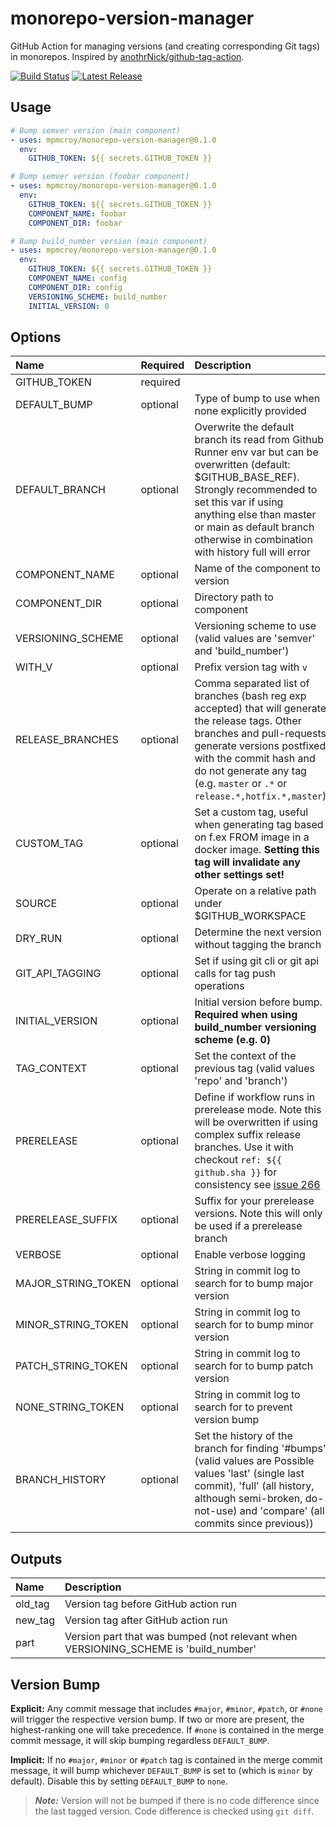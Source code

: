 # monorepo-version-manager

GitHub Action for managing versions (and creating corresponding Git tags) in monorepos. Inspired by [anothrNick/github-tag-action](https://github.com/anothrNick/github-tag-action).

[![Build Status](https://github.com/mpmcroy/monorepo-version-manager/workflows/Bump%20version/badge.svg)](https://github.com/mpmcroy/monorepo-version-manager/workflows/Bump%20version/badge.svg)
[![Latest Release](https://img.shields.io/github/v/release/mpmcroy/gmonorepo-version-manager?color=%233D9970)](https://img.shields.io/github/v/release/mpmcroy/monorepo-version-manager?color=%233D9970)

## Usage
```yaml
# Bump semver version (main component)
- uses: mpmcroy/monorepo-version-manager@0.1.0
  env:
    GITHUB_TOKEN: ${{ secrets.GITHUB_TOKEN }}

# Bump semver version (foobar component)
- uses: mpmcroy/monorepo-version-manager@0.1.0
  env:
    GITHUB_TOKEN: ${{ secrets.GITHUB_TOKEN }}
    COMPONENT_NAME: foobar
    COMPONENT_DIR: foobar

# Bump build_number version (main component)
- uses: mpmcroy/monorepo-version-manager@0.1.0
  env:
    GITHUB_TOKEN: ${{ secrets.GITHUB_TOKEN }}
    COMPONENT_NAME: config
    COMPONENT_DIR: config
    VERSIONING_SCHEME: build_number
    INITIAL_VERSION: 0
```

## Options

| Name               | Required | Description                                                                                                                                                                                                                                                                  | Default          |
|:-------------------|:---------|:-----------------------------------------------------------------------------------------------------------------------------------------------------------------------------------------------------------------------------------------------------------------------------|:-----------------|
| GITHUB_TOKEN       | required |                                                                                                                                                                                                                                                                              |                  |
| DEFAULT_BUMP       | optional | Type of bump to use when none explicitly provided                                                                                                                                                                                                                            | minor            |
| DEFAULT_BRANCH     | optional | Overwrite the default branch its read from Github Runner env var but can be overwritten (default: $GITHUB_BASE_REF). Strongly recommended to set this var if using anything else than master or main as default branch otherwise in combination with history full will error | $GITHUB_BASE_REF |
| COMPONENT_NAME     | optional | Name of the component to version                                                                                                                                                                                                                                             | main             |
| COMPONENT_DIR      | optional | Directory path to component                                                                                                                                                                                                                                                  | .                |
| VERSIONING_SCHEME  | optional | Versioning scheme to use (valid values are 'semver' and 'build_number')                                                                                                                                                                                                      | semver           |
| WITH_V             | optional | Prefix version tag with `v`                                                                                                                                                                                                                                                  | false            |
| RELEASE_BRANCHES   | optional | Comma separated list of branches (bash reg exp accepted) that will generate the release tags. Other branches and pull-requests generate versions postfixed with the commit hash and do not generate any tag (e.g. `master` or `.*` or `release.*,hotfix.*,master`)           | master,main      |
| CUSTOM_TAG         | optional | Set a custom tag, useful when generating tag based on f.ex FROM image in a docker image. **Setting this tag will invalidate any other settings set!**                                                                                                                        |                  |
| SOURCE             | optional | Operate on a relative path under $GITHUB_WORKSPACE                                                                                                                                                                                                                           | .                |
| DRY_RUN            | optional | Determine the next version without tagging the branch                                                                                                                                                                                                                        | false            |
| GIT_API_TAGGING    | optional | Set if using git cli or git api calls for tag push operations                                                                                                                                                                                                                | true             |
| INITIAL_VERSION    | optional | Initial version before bump. **Required when using build_number versioning scheme (e.g. 0)**                                                                                                                                                                                 | 0.0.0            |
| TAG_CONTEXT        | optional | Set the context of the previous tag (valid values 'repo' and 'branch')                                                                                                                                                                                                       | repo             |
| PRERELEASE         | optional | Define if workflow runs in prerelease mode. Note this will be overwritten if using complex suffix release branches. Use it with checkout `ref: ${{ github.sha }}` for consistency see [issue 266](https://github.com/anothrNick/github-tag-action/issues/266)                | false            |
| PRERELEASE_SUFFIX  | optional | Suffix for your prerelease versions. Note this will only be used if a prerelease branch                                                                                                                                                                                      | beta             |
| VERBOSE            | optional | Enable verbose logging                                                                                                                                                                                                                                                       | false            |
| MAJOR_STRING_TOKEN | optional | String in commit log to search for to bump major version                                                                                                                                                                                                                     | #major           |
| MINOR_STRING_TOKEN | optional | String in commit log to search for to bump minor version                                                                                                                                                                                                                     | #minor           |
| PATCH_STRING_TOKEN | optional | String in commit log to search for to bump patch version                                                                                                                                                                                                                     | #patch           |
| NONE_STRING_TOKEN  | optional | String in commit log to search for to prevent version bump                                                                                                                                                                                                                   | #none            |
| BRANCH_HISTORY     | optional | Set the history of the branch for finding '#bumps' (valid values are Possible values 'last' (single last commit), 'full' (all history, although semi-broken, do-not-use) and 'compare' (all commits since previous))                                                         | compare          |

## Outputs

| Name    | Description                                                                         |
|:--------|:------------------------------------------------------------------------------------|
| old_tag | Version tag before GitHub action run                                                |
| new_tag | Version tag after GitHub action run                                                 |
| part    | Version part that was bumped (not relevant when VERSIONING_SCHEME is 'build_number' |

## Version Bump

**Explicit:** Any commit message that includes `#major`, `#minor`, `#patch`, or `#none` will trigger the respective version bump. If two or more are present, the highest-ranking one will take precedence.
If `#none` is contained in the merge commit message, it will skip bumping regardless `DEFAULT_BUMP`.

**Implicit:** If no `#major`, `#minor` or `#patch` tag is contained in the merge commit message, it will bump whichever `DEFAULT_BUMP` is set to (which is `minor` by default). Disable this by setting `DEFAULT_BUMP` to `none`.

> **_Note:_** Version will not be bumped if there is no code difference since the last tagged version. Code difference is checked using `git diff`.
